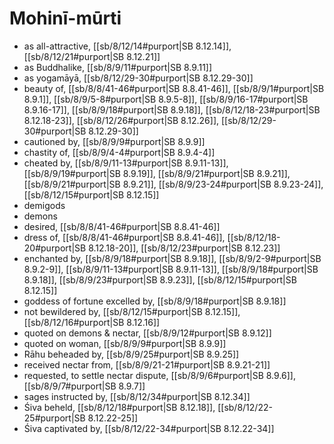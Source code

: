 # Mohinī-mūrti

* as all-attractive, [[sb/8/12/14#purport|SB 8.12.14]], [[sb/8/12/21#purport|SB 8.12.21]]
* as Buddhalike, [[sb/8/9/11#purport|SB 8.9.11]]
* as yogamāyā, [[sb/8/12/29-30#purport|SB 8.12.29-30]]
* beauty of, [[sb/8/8/41-46#purport|SB 8.8.41-46]], [[sb/8/9/1#purport|SB 8.9.1]], [[sb/8/9/5-8#purport|SB 8.9.5-8]], [[sb/8/9/16-17#purport|SB 8.9.16-17]], [[sb/8/9/18#purport|SB 8.9.18]], [[sb/8/12/18-23#purport|SB 8.12.18-23]], [[sb/8/12/26#purport|SB 8.12.26]], [[sb/8/12/29-30#purport|SB 8.12.29-30]]
* cautioned by, [[sb/8/9/9#purport|SB 8.9.9]]
* chastity of, [[sb/8/9/4-4#purport|SB 8.9.4-4]]
* cheated by, [[sb/8/9/11-13#purport|SB 8.9.11-13]], [[sb/8/9/19#purport|SB 8.9.19]], [[sb/8/9/21#purport|SB 8.9.21]], [[sb/8/9/21#purport|SB 8.9.21]], [[sb/8/9/23-24#purport|SB 8.9.23-24]], [[sb/8/12/15#purport|SB 8.12.15]]
* demigods
* demons
* desired, [[sb/8/8/41-46#purport|SB 8.8.41-46]]
* dress of, [[sb/8/8/41-46#purport|SB 8.8.41-46]], [[sb/8/12/18-20#purport|SB 8.12.18-20]], [[sb/8/12/23#purport|SB 8.12.23]]
* enchanted by, [[sb/8/9/18#purport|SB 8.9.18]], [[sb/8/9/2-9#purport|SB 8.9.2-9]], [[sb/8/9/11-13#purport|SB 8.9.11-13]], [[sb/8/9/18#purport|SB 8.9.18]], [[sb/8/9/23#purport|SB 8.9.23]], [[sb/8/12/15#purport|SB 8.12.15]]
* goddess of fortune excelled by, [[sb/8/9/18#purport|SB 8.9.18]]
* not bewildered by, [[sb/8/12/15#purport|SB 8.12.15]], [[sb/8/12/16#purport|SB 8.12.16]]
* quoted on demons & nectar, [[sb/8/9/12#purport|SB 8.9.12]]
* quoted on woman, [[sb/8/9/9#purport|SB 8.9.9]]
* Rāhu beheaded by, [[sb/8/9/25#purport|SB 8.9.25]]
* received nectar from, [[sb/8/9/21-21#purport|SB 8.9.21-21]]
* requested, to settle nectar dispute, [[sb/8/9/6#purport|SB 8.9.6]], [[sb/8/9/7#purport|SB 8.9.7]]
* sages instructed by, [[sb/8/12/34#purport|SB 8.12.34]]
* Śiva beheld, [[sb/8/12/18#purport|SB 8.12.18]], [[sb/8/12/22-25#purport|SB 8.12.22-25]]
* Śiva captivated by, [[sb/8/12/22-34#purport|SB 8.12.22-34]]

